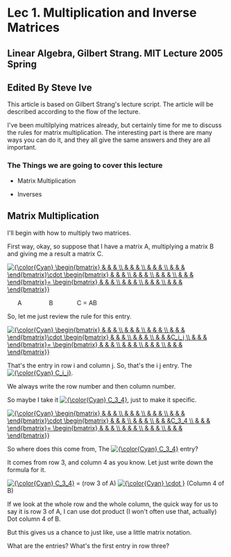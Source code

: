  # Lec 1. Multiplication and Inverse Matrices

## Linear Algebra, Gilbert Strang. MIT Lecture 2005 Spring

## Edited By Steve Ive
This article is based on Gilbert Strang's lecture script. The article will be described according to the flow of the lecture.

 I've been multilplying matrices already, but certainly time for me to discuss the rules for matrix multiplication. The interesting part is there are many ways you can do it, and they all give the same answers and they are all important.

 ### The Things we are going to cover this lecture

 - Matrix Multiplication

 - Inverses

 ## Matrix Multiplication

 I'll begin with how to multiply two matrices. 
 
First way, okay, so suppose that I have a matrix A, multiplying a matrix B and giving me a result a matrix C.



<a href="https://www.codecogs.com/eqnedit.php?latex=\fn_phv&space;{\color{Cyan}&space;\begin{bmatrix}&space;&&space;&&space;&&space;\\&space;&&space;&&space;&&space;\\&space;&&space;&&space;&&space;\\&space;&&space;&&space;&&space;\end{bmatrix}\cdot&space;\begin{bmatrix}&space;&&space;&&space;&&space;\\&space;&&space;&&space;&&space;\\&space;&&space;&&space;&&space;\\&space;&&space;&&space;&&space;\end{bmatrix}=&space;\begin{bmatrix}&space;&&space;&&space;&&space;\\&space;&&space;&&space;&&space;\\&space;&&space;&&space;&&space;\\&space;&&space;&&space;&&space;\end{bmatrix}}" target="_blank"><img src="https://latex.codecogs.com/svg.latex?\fn_phv&space;{\color{Cyan}&space;\begin{bmatrix}&space;&&space;&&space;&&space;\\&space;&&space;&&space;&&space;\\&space;&&space;&&space;&&space;\\&space;&&space;&&space;&&space;\end{bmatrix}\cdot&space;\begin{bmatrix}&space;&&space;&&space;&&space;\\&space;&&space;&&space;&&space;\\&space;&&space;&&space;&&space;\\&space;&&space;&&space;&&space;\end{bmatrix}=&space;\begin{bmatrix}&space;&&space;&&space;&&space;\\&space;&&space;&&space;&&space;\\&space;&&space;&&space;&&space;\\&space;&&space;&&space;&&space;\end{bmatrix}}" title="{\color{Cyan} \begin{bmatrix} & & & \\ & & & \\ & & & \\ & & & \end{bmatrix}\cdot \begin{bmatrix} & & & \\ & & & \\ & & & \\ & & & \end{bmatrix}= \begin{bmatrix} & & & \\ & & & \\ & & & \\ & & & \end{bmatrix}}" /></a>

&nbsp;&nbsp;&nbsp;&nbsp;&nbsp; A &nbsp;&nbsp;&nbsp;&nbsp;&nbsp;&nbsp;&nbsp;&nbsp;&nbsp;&nbsp;&nbsp;&nbsp;&nbsp;&nbsp;  B &nbsp;&nbsp;&nbsp;&nbsp;&nbsp;&nbsp;&nbsp;&nbsp;&nbsp;&nbsp;&nbsp;&nbsp;  C = AB


So, let me just review the rule for this entry.

<a href="https://www.codecogs.com/eqnedit.php?latex={\color{Cyan}&space;\begin{bmatrix}&space;&&space;&&space;&&space;\\&space;&&space;&&space;&&space;\\&space;&&space;&&space;&&space;\\&space;&&space;&&space;&&space;\end{bmatrix}\cdot&space;\begin{bmatrix}&space;&&space;&&space;&&space;\\&space;&&space;&&space;&&space;\\&space;&&space;&&space;&C_i_j&space;\\&space;&&space;&&space;&&space;\end{bmatrix}=&space;\begin{bmatrix}&space;&&space;&&space;&&space;\\&space;&&space;&&space;&&space;\\&space;&&space;&&space;&&space;\\&space;&&space;&&space;&&space;\end{bmatrix}}" target="_blank"><img src="https://latex.codecogs.com/svg.latex?{\color{Cyan}&space;\begin{bmatrix}&space;&&space;&&space;&&space;\\&space;&&space;&&space;&&space;\\&space;&&space;&&space;&&space;\\&space;&&space;&&space;&&space;\end{bmatrix}\cdot&space;\begin{bmatrix}&space;&&space;&&space;&&space;\\&space;&&space;&&space;&&space;\\&space;&&space;&&space;&C_i_j&space;\\&space;&&space;&&space;&&space;\end{bmatrix}=&space;\begin{bmatrix}&space;&&space;&&space;&&space;\\&space;&&space;&&space;&&space;\\&space;&&space;&&space;&&space;\\&space;&&space;&&space;&&space;\end{bmatrix}}" title="{\color{Cyan} \begin{bmatrix} & & & \\ & & & \\ & & & \\ & & & \end{bmatrix}\cdot \begin{bmatrix} & & & \\ & & & \\ & & &C_i_j \\ & & & \end{bmatrix}= \begin{bmatrix} & & & \\ & & & \\ & & & \\ & & & \end{bmatrix}}" /></a>

That's the entry in row i and column j. So, that's the i j entry. The <a href="https://www.codecogs.com/eqnedit.php?latex={\color{Cyan}&space;C_i_j}" target="_blank"><img src="https://latex.codecogs.com/svg.latex?{\color{Cyan}&space;C_i_j}" title="{\color{Cyan} C_i_j}" /></a>.

We always write the row number and then column number. 

So maybe I take it <a href="https://www.codecogs.com/eqnedit.php?latex={\color{Cyan}&space;C_3_4}" target="_blank"><img src="https://latex.codecogs.com/svg.latex?{\color{Cyan}&space;C_3_4}" title="{\color{Cyan} C_3_4}" /></a>, just to make it specific.

<a href="https://www.codecogs.com/eqnedit.php?latex={\color{Cyan}&space;\begin{bmatrix}&space;&&space;&&space;&&space;\\&space;&&space;&&space;&&space;\\&space;&&space;&&space;&&space;\\&space;&&space;&&space;&&space;\end{bmatrix}\cdot&space;\begin{bmatrix}&space;&&space;&&space;&&space;\\&space;&&space;&&space;&&space;\\&space;&&space;&&space;&C_3_4&space;\\&space;&&space;&&space;&&space;\end{bmatrix}=&space;\begin{bmatrix}&space;&&space;&&space;&&space;\\&space;&&space;&&space;&&space;\\&space;&&space;&&space;&&space;\\&space;&&space;&&space;&&space;\end{bmatrix}}" target="_blank"><img src="https://latex.codecogs.com/svg.latex?{\color{Cyan}&space;\begin{bmatrix}&space;&&space;&&space;&&space;\\&space;&&space;&&space;&&space;\\&space;&&space;&&space;&&space;\\&space;&&space;&&space;&&space;\end{bmatrix}\cdot&space;\begin{bmatrix}&space;&&space;&&space;&&space;\\&space;&&space;&&space;&&space;\\&space;&&space;&&space;&C_3_4&space;\\&space;&&space;&&space;&&space;\end{bmatrix}=&space;\begin{bmatrix}&space;&&space;&&space;&&space;\\&space;&&space;&&space;&&space;\\&space;&&space;&&space;&&space;\\&space;&&space;&&space;&&space;\end{bmatrix}}" title="{\color{Cyan} \begin{bmatrix} & & & \\ & & & \\ & & & \\ & & & \end{bmatrix}\cdot \begin{bmatrix} & & & \\ & & & \\ & & &C_3_4 \\ & & & \end{bmatrix}= \begin{bmatrix} & & & \\ & & & \\ & & & \\ & & & \end{bmatrix}}" /></a>

So where does this come from, The <a href="https://www.codecogs.com/eqnedit.php?latex={\color{Cyan}&space;C_3_4}" target="_blank"><img src="https://latex.codecogs.com/svg.latex?{\color{Cyan}&space;C_3_4}" title="{\color{Cyan} C_3_4}" /></a> entry?

It comes from row 3, and column 4 as you know. Let just write down the formula for it.

<a href="https://www.codecogs.com/eqnedit.php?latex={\color{Cyan}&space;C_3_4}" target="_blank"><img src="https://latex.codecogs.com/svg.latex?{\color{Cyan}&space;C_3_4}" title="{\color{Cyan} C_3_4}" /></a> = (row 3 of A) <a href="https://www.codecogs.com/eqnedit.php?latex={\color{Cyan}&space;\cdot&space;}" target="_blank"><img src="https://latex.codecogs.com/svg.latex?{\color{Cyan}&space;\cdot&space;}" title="{\color{Cyan} \cdot }" /></a> (Column 4 of B)

If we look at the whole row and the whole column, the quick way for us to say it is row 3 of A, I can use dot product (I won't often use that, actually) Dot column 4 of B.

But this gives us a chance to just like, use a little matrix notation.

What are the entries? What's the first entry in row three?
